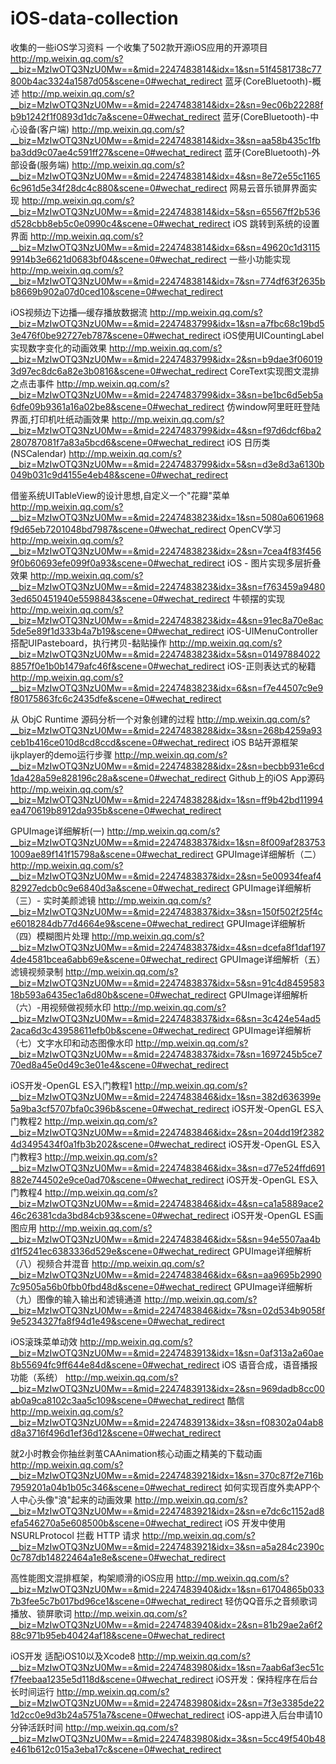 # iOS-data-collection
收集的一些iOS学习资料
一个收集了502款开源iOS应用的开源项目
http://mp.weixin.qq.com/s?__biz=MzIwOTQ3NzU0Mw==&mid=2247483814&idx=1&sn=51f4581738c77800b4ac3324a1587d05&scene=0#wechat_redirect
 蓝牙(CoreBluetooth)-概述 
http://mp.weixin.qq.com/s?__biz=MzIwOTQ3NzU0Mw==&mid=2247483814&idx=2&sn=9ec06b22288fb9b1242f1f0893d1dc7a&scene=0#wechat_redirect
 蓝牙(CoreBluetooth)-中心设备(客户端) 
http://mp.weixin.qq.com/s?__biz=MzIwOTQ3NzU0Mw==&mid=2247483814&idx=3&sn=aa58b435c1fbba3dd9c07ae4c591ff27&scene=0#wechat_redirect
 蓝牙(CoreBluetooth)-外部设备(服务端) 
http://mp.weixin.qq.com/s?__biz=MzIwOTQ3NzU0Mw==&mid=2247483814&idx=4&sn=8e72e55c11656c961d5e34f28dc4c880&scene=0#wechat_redirect
 网易云音乐锁屏界面实现 
http://mp.weixin.qq.com/s?__biz=MzIwOTQ3NzU0Mw==&mid=2247483814&idx=5&sn=65567ff2b536d528cbb8eb5c0e0990c4&scene=0#wechat_redirect
iOS 跳转到系统的设置界面
http://mp.weixin.qq.com/s?__biz=MzIwOTQ3NzU0Mw==&mid=2247483814&idx=6&sn=49620c1d31159914b3e6621d0683bf04&scene=0#wechat_redirect
一些小功能实现
http://mp.weixin.qq.com/s?__biz=MzIwOTQ3NzU0Mw==&mid=2247483814&idx=7&sn=774df63f2635bb8669b902a07d0ced10&scene=0#wechat_redirect

iOS视频边下边播—缓存播放数据流 
http://mp.weixin.qq.com/s?__biz=MzIwOTQ3NzU0Mw==&mid=2247483799&idx=1&sn=a7fbc68c19bd53e476f0be92727eb787&scene=0#wechat_redirect
iOS使用UICountingLabel实现数字变化的动画效果
http://mp.weixin.qq.com/s?__biz=MzIwOTQ3NzU0Mw==&mid=2247483799&idx=2&sn=b9dae3f060193d97ec8dc6a82e3b0816&scene=0#wechat_redirect
CoreText实现图文混排之点击事件
http://mp.weixin.qq.com/s?__biz=MzIwOTQ3NzU0Mw==&mid=2247483799&idx=3&sn=be1bc6d5eb5a6dfe09b9361a16a02be8&scene=0#wechat_redirect
仿window阿里旺旺登陆界面,打印机吐纸动画效果
http://mp.weixin.qq.com/s?__biz=MzIwOTQ3NzU0Mw==&mid=2247483799&idx=4&sn=f97d6dcf6ba2280787081f7a83a5bcd6&scene=0#wechat_redirect
iOS 日历类(NSCalendar) 
http://mp.weixin.qq.com/s?__biz=MzIwOTQ3NzU0Mw==&mid=2247483799&idx=5&sn=d3e8d3a6130b049b031c9d4155e4eb48&scene=0#wechat_redirect

借鉴系统UITableView的设计思想,自定义一个"花瓣"菜单
http://mp.weixin.qq.com/s?__biz=MzIwOTQ3NzU0Mw==&mid=2247483823&idx=1&sn=5080a6061968f9d65eb7201048bd7987&scene=0#wechat_redirect
OpenCV学习 
http://mp.weixin.qq.com/s?__biz=MzIwOTQ3NzU0Mw==&mid=2247483823&idx=2&sn=7cea4f83f4569f0b60693efe099f0a93&scene=0#wechat_redirect
iOS - 图片实现多层折叠效果
http://mp.weixin.qq.com/s?__biz=MzIwOTQ3NzU0Mw==&mid=2247483823&idx=3&sn=f763459a94803ed650451940e5598843&scene=0#wechat_redirect
牛顿摆的实现
http://mp.weixin.qq.com/s?__biz=MzIwOTQ3NzU0Mw==&mid=2247483823&idx=4&sn=91ec8a70e8ac5de5e89f1d333b4a7b19&scene=0#wechat_redirect
iOS-UIMenuController搭配UIPasteboard，执行拷贝-黏贴操作
http://mp.weixin.qq.com/s?__biz=MzIwOTQ3NzU0Mw==&mid=2247483823&idx=5&sn=014978840228857f0e1b0b1479afc46f&scene=0#wechat_redirect
iOS-正则表达式的秘籍
http://mp.weixin.qq.com/s?__biz=MzIwOTQ3NzU0Mw==&mid=2247483823&idx=6&sn=f7e44507c9e9f80175863fc6c2435dfe&scene=0#wechat_redirect

从 ObjC Runtime 源码分析一个对象创建的过程 
http://mp.weixin.qq.com/s?__biz=MzIwOTQ3NzU0Mw==&mid=2247483828&idx=3&sn=268b4259a93ceb1b416ce010d8cd8ccd&scene=0#wechat_redirect
iOS B站开源框架ijkplayer的demo运行步骤
http://mp.weixin.qq.com/s?__biz=MzIwOTQ3NzU0Mw==&mid=2247483828&idx=2&sn=becbb931e6cd1da428a59e828196c28a&scene=0#wechat_redirect
 Github上的iOS App源码
http://mp.weixin.qq.com/s?__biz=MzIwOTQ3NzU0Mw==&mid=2247483828&idx=1&sn=ff9b42bd11994ea470619b8912da935b&scene=0#wechat_redirect

GPUImage详细解析(一) 
http://mp.weixin.qq.com/s?__biz=MzIwOTQ3NzU0Mw==&mid=2247483837&idx=1&sn=8f009af2837531009ae89f141f15798a&scene=0#wechat_redirect
 GPUImage详细解析（二） 
http://mp.weixin.qq.com/s?__biz=MzIwOTQ3NzU0Mw==&mid=2247483837&idx=2&sn=5e00934feaf482927edcb0c9e6840d3a&scene=0#wechat_redirect
 GPUImage详细解析（三）- 实时美颜滤镜 
http://mp.weixin.qq.com/s?__biz=MzIwOTQ3NzU0Mw==&mid=2247483837&idx=3&sn=150f502f25f4ce6018284db77d4664e9&scene=0#wechat_redirect
 GPUImage详细解析（四）模糊图片处理 
http://mp.weixin.qq.com/s?__biz=MzIwOTQ3NzU0Mw==&mid=2247483837&idx=4&sn=dcefa8f1daf1974de4581bcea6abb69e&scene=0#wechat_redirect
 GPUImage详细解析（五）滤镜视频录制 
http://mp.weixin.qq.com/s?__biz=MzIwOTQ3NzU0Mw==&mid=2247483837&idx=5&sn=91c4d845958318b593a6435ec1a6d80b&scene=0#wechat_redirect
 GPUImage详细解析（六）-用视频做视频水印 
http://mp.weixin.qq.com/s?__biz=MzIwOTQ3NzU0Mw==&mid=2247483837&idx=6&sn=3c424e54ad52aca6d3c43958611efb0b&scene=0#wechat_redirect
 GPUImage详细解析（七）文字水印和动态图像水印 
http://mp.weixin.qq.com/s?__biz=MzIwOTQ3NzU0Mw==&mid=2247483837&idx=7&sn=1697245b5ce770ed8a45e0d49c3e01e4&scene=0#wechat_redirect

iOS开发-OpenGL ES入门教程1 
http://mp.weixin.qq.com/s?__biz=MzIwOTQ3NzU0Mw==&mid=2247483846&idx=1&sn=382d636399e5a9ba3cf5707bfa0c396b&scene=0#wechat_redirect
iOS开发-OpenGL ES入门教程2 
http://mp.weixin.qq.com/s?__biz=MzIwOTQ3NzU0Mw==&mid=2247483846&idx=2&sn=204dd19f23824d3495434f0a1fb3b202&scene=0#wechat_redirect
iOS开发-OpenGL ES入门教程3 
http://mp.weixin.qq.com/s?__biz=MzIwOTQ3NzU0Mw==&mid=2247483846&idx=3&sn=d77e524ffd691882e744502e9ce0ad70&scene=0#wechat_redirect
iOS开发-OpenGL ES入门教程4 
http://mp.weixin.qq.com/s?__biz=MzIwOTQ3NzU0Mw==&mid=2247483846&idx=4&sn=ca1a5889ace246c26381cda3bd84cb93&scene=0#wechat_redirect
iOS开发-OpenGL ES画图应用 
http://mp.weixin.qq.com/s?__biz=MzIwOTQ3NzU0Mw==&mid=2247483846&idx=5&sn=94e5507aa4bd1f5241ec6383336d529e&scene=0#wechat_redirect
GPUImage详细解析（八）视频合并混音 
http://mp.weixin.qq.com/s?__biz=MzIwOTQ3NzU0Mw==&mid=2247483846&idx=6&sn=aa9695b29907c9505a56b0fbb0fbd48d&scene=0#wechat_redirect
GPUImage详细解析（九）图像的输入输出和滤镜通道 
http://mp.weixin.qq.com/s?__biz=MzIwOTQ3NzU0Mw==&mid=2247483846&idx=7&sn=02d534b9058f9e5234327fa8f94d1e49&scene=0#wechat_redirect

iOS滚珠菜单动效
http://mp.weixin.qq.com/s?__biz=MzIwOTQ3NzU0Mw==&mid=2247483913&idx=1&sn=0af313a2a60ae8b55694fc9ff644e84d&scene=0#wechat_redirect
iOS 语音合成，语音播报功能（系统）
http://mp.weixin.qq.com/s?__biz=MzIwOTQ3NzU0Mw==&mid=2247483913&idx=2&sn=969dadb8cc00ab0a9ca8102c3aa5c109&scene=0#wechat_redirect
酷信
http://mp.weixin.qq.com/s?__biz=MzIwOTQ3NzU0Mw==&mid=2247483913&idx=3&sn=f08302a04ab8d8a3716f496d1ef36d12&scene=0#wechat_redirect

就2小时教会你抽丝剥茧CAAnimation核心动画之精美的下载动画
http://mp.weixin.qq.com/s?__biz=MzIwOTQ3NzU0Mw==&mid=2247483921&idx=1&sn=370c87f2e716b7959201a04b1b05c346&scene=0#wechat_redirect
如何实现百度外卖APP个人中心头像"浪"起来的动画效果
http://mp.weixin.qq.com/s?__biz=MzIwOTQ3NzU0Mw==&mid=2247483921&idx=2&sn=e7dc6c1152ad8efa546270a5e608500b&scene=0#wechat_redirect
iOS 开发中使用 NSURLProtocol 拦截 HTTP 请求
http://mp.weixin.qq.com/s?__biz=MzIwOTQ3NzU0Mw==&mid=2247483921&idx=3&sn=a5a284c2390c0c787db14822464a1e8e&scene=0#wechat_redirect

高性能图文混排框架，构架顺滑的iOS应用
http://mp.weixin.qq.com/s?__biz=MzIwOTQ3NzU0Mw==&mid=2247483940&idx=1&sn=61704865b0337b3fee5c7b017bd96ce1&scene=0#wechat_redirect
轻仿QQ音乐之音频歌词播放、锁屏歌词
http://mp.weixin.qq.com/s?__biz=MzIwOTQ3NzU0Mw==&mid=2247483940&idx=2&sn=81b29ae2a6f288c971b95eb40424af18&scene=0#wechat_redirect

iOS开发 适配iOS10以及Xcode8
http://mp.weixin.qq.com/s?__biz=MzIwOTQ3NzU0Mw==&mid=2247483980&idx=1&sn=7aab6af3ec51cf7feebaa1235e5d118d&scene=0#wechat_redirect
iOS开发：保持程序在后台长时间运行
http://mp.weixin.qq.com/s?__biz=MzIwOTQ3NzU0Mw==&mid=2247483980&idx=2&sn=7f3e3385de221d2cc0e9d3b24a5751a7&scene=0#wechat_redirect
iOS-app进入后台申请10分钟活跃时间
http://mp.weixin.qq.com/s?__biz=MzIwOTQ3NzU0Mw==&mid=2247483980&idx=3&sn=5cc49f540b48e461b612c015a3eba17c&scene=0#wechat_redirect
